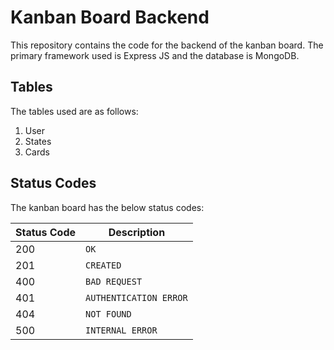 ﻿# Kanban Board Backend

This repository contains the code for the backend of the kanban board. The primary framework used is Express JS and the database is MongoDB.

## Tables

The tables used are as follows:
1. User
2. States
3. Cards

## Status Codes

The kanban board has the below status codes:

| Status Code  | Description |
| ------------- | ------------- |
| 200  | `OK`  |
| 201  | `CREATED`  |
| 400  | `BAD REQUEST`  |
| 401  | `AUTHENTICATION ERROR`  |
| 404  | `NOT FOUND`  |
| 500  | `INTERNAL ERROR`  |

